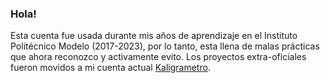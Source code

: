 ### Hola!

Esta cuenta fue usada durante mis años de aprendizaje en el Instituto Politécnico Modelo (2017-2023), por lo tanto, esta llena de malas prácticas que ahora reconozco y activamente evito.
Los proyectos extra-oficiales fueron movidos a mi cuenta actual [Kaligrametro](https://github.com/Kaligrametro).
